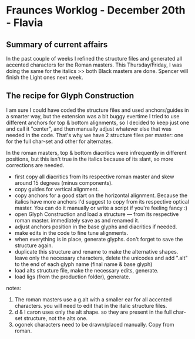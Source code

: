 # Fraunces Worklog - December 20th - Flavia

## Summary of current affairs

In the past couple of weeks I refined the structure files and generated all accented characters for the Roman masters. This Thursday/Friday, I was doing the same for the italics >> both Black masters are done. Spencer will finish the Light ones next week.

## The recipe for Glyph Construction

I am sure I could have coded the structure files and used anchors/guides in a smarter way, but the extension was a bit buggy evertime I tried to use different anchors for top & bottom alignments, so I decided to keep just one and call it "center", and then manually adjust whatever else that was needed in the code. That's why we have 2 structure files per master: one for the full char-set and other for alternates.

In the roman masters, top & bottom diacritics were infrequently in different positions, but this isn't true in the italics because of its slant, so more corrections are needed. 

* first copy all diacritics from its respective roman master and skew around 15 degrees (minus components).
* copy guides for vertical alignment.
* copy anchors for a good start on the horizontal alignment. Because the italics have more anchors I'd suggest to copy from its respective optical master. You can do it manually or write a script if you're feeling fancy :)
* open Glyph Construction and load a structure — from its respective roman master. immediately save as and renamed it.
* adjust anchors position in the base glyphs and diacritics if needed. 
* make edits in the code to fine tune alignments.    
* when everything is in place, generate glyphs. don't forget to save the structure again.
* duplicate this structure and rename to make the alternative shapes. leave only the necessary characters, delete the unicodes and add ".alt" to the end of each glyph name (final name & base glyph)
* load alts structure file, make the necessary edits, generate.
* load ligs (from the production folder), generate.

notes: 
1. The roman masters use a g.alt with a smaller ear for all accented characters. you will need to edit that in the italic structure files. 
2. d & l caron uses only the alt shape. so they are present in the full char-set structure, not the alts one.
3. ogonek characters need to be drawn/placed manually. Copy from roman. 



